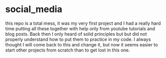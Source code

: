 # social_media

this repo is a total mess, it was my very first project and I had a really hard time 
putting all these together with help only from youtube tutorials 
and blog posts. Back then I only heard of solid principles but but did not properly understand
how to put them to practice in my code. I always thought I will come back to this and change it,
but now it seems easier to start other projects from scratch than to get lost in this one. 
